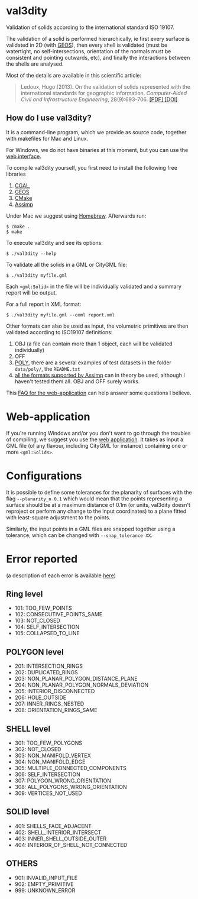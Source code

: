 # val3dity

Validation of solids according to the international standard ISO 19107.

The validation of a solid is performed hierarchically, ie first every surface is validated in 2D (with [GEOS](http://trac.osgeo.org/geos/)), then every shell is validated (must be watertight, no self-intersections, orientation of the normals must be consistent and pointing outwards, etc), and finally the interactions between the shells are analysed.

Most of the details are available in this scientific article:

> Ledoux, Hugo (2013). On the validation of solids represented with the
international standards for geographic information. *Computer-Aided Civil and Infrastructure Engineering*, 28(9):693-706. [ [PDF] ](https://3d.bk.tudelft.nl/hledoux/pdfs/13_cacaie.pdf) [ [DOI] ](http://dx.doi.org/10.1111/mice.12043)


## How do I use val3dity?

It is a command-line program, which we provide as source code, together with makefiles for Mac and Linux. 

For Windows, we do not have binaries at this moment, but you can use the [web interface](http://geovalidation.bk.tudelft.nl/val3dity). 

To compile val3dity yourself, you first need to install the following free libraries 

  1. [CGAL](http://www.cgal.org), 
  1. [GEOS](http://trac.osgeo.org/geos/) 
  1. [CMake](http://www.cmake.org)
  1. [Assimp](http://www.assimp.org)

Under Mac we suggest using [Homebrew](http://brew.sh/). Afterwards run:

    $ cmake .
    $ make
    
To execute val3dity and see its options:

    $ ./val3dity --help
    
To validate all the solids in a GML or CityGML file:

    $ ./val3dity myfile.gml

Each `<gml:Solid>` in the file will be individually validated and a summary report will be output. 

For a full report in XML format:

    $ ./val3dity myfile.gml --oxml report.xml

Other formats can also be used as input, the volumetric primitives are then validated according to ISO19107 definitions:

  1. OBJ (a file can contain more than 1 object, each will be validated individually)
  1. OFF
  1. [POLY](http://wias-berlin.de/software/tetgen/1.5/doc/manual/manual006.html#ff_poly), there are a several examples of test datasets in the folder `data/poly/`, the `README.txt`
  1. [all the formats supported by Assimp](http://www.assimp.org/main_features_formats.html) can in theory be used, although I haven't tested them all. OBJ and OFF surely works.

This [FAQ for the web-application](http://geovalidation.bk.tudelft.nl/val3dity/faq) can help answer some questions I believe.


# Web-application

If you're running Windows and/or you don't want to go through the troubles of compiling, we suggest you use the [web application](http://geovalidation.bk.tudelft.nl/val3dity). It takes as input a GML file (of any flavour, including CityGML for instance) containing one or more `<gml:Solids>`.


# Configurations

It is possible to define some tolerances for the planarity of surfaces with the flag `--planarity_n 0.1` which would mean that the points representing a surface should be at a maximum distance of 0.1m (or units, val3dity doesn't reproject or perform any change to the input coordinates) to a plane fitted with least-square adjustment to the points.

Similarly, the input points in a GML files are snapped together using a tolerance, which can be changed with `--snap_tolerance XX`.

# Error reported 

(a description of each error is available [here](https://github.com/tudelft3d/val3dity/blob/master/errors_description/errors_description.md))

## Ring level

  * 101: TOO_FEW_POINTS
  * 102: CONSECUTIVE_POINTS_SAME
  * 103: NOT_CLOSED
  * 104: SELF_INTERSECTION 
  * 105: COLLAPSED_TO_LINE


## POLYGON level

  * 201: INTERSECTION_RINGS
  * 202: DUPLICATED_RINGS
  * 203: NON_PLANAR_POLYGON_DISTANCE_PLANE 
  * 204: NON_PLANAR_POLYGON_NORMALS_DEVIATION 
  * 205: INTERIOR_DISCONNECTED
  * 206: HOLE_OUTSIDE
  * 207: INNER_RINGS_NESTED
  * 208: ORIENTATION_RINGS_SAME


## SHELL level

  * 301: TOO_FEW_POLYGONS
  * 302: NOT_CLOSED
  * 303: NON_MANIFOLD_VERTEX
  * 304: NON_MANIFOLD_EDGE 
  * 305: MULTIPLE_CONNECTED_COMPONENTS
  * 306: SELF_INTERSECTION
  * 307: POLYGON_WRONG_ORIENTATION
  * 308: ALL_POLYGONS_WRONG_ORIENTATION
  * 309: VERTICES_NOT_USED 


## SOLID level

  * 401:  SHELLS_FACE_ADJACENT
  * 402:  SHELL_INTERIOR_INTERSECT
  * 403:  INNER_SHELL_OUTSIDE_OUTER
  * 404:  INTERIOR_OF_SHELL_NOT_CONNECTED

## OTHERS

  * 901: INVALID_INPUT_FILE
  * 902: EMPTY_PRIMITIVE
  * 999: UNKNOWN_ERROR

